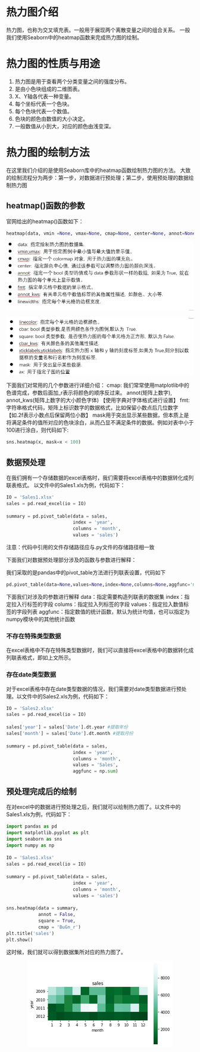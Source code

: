 # 热力图介绍
热力图，也称为交叉填充表。一般用于展现两个离散变量之间的组合关系。
一般我们使用Seaborn中的heatmap函数来完成热力图的绘制。

# 热力图的性质与用途
1. 热力图是用于查看两个分类变量之间的强度分布。
2. 是由小色块组成的二维图表。
3.  X、Y轴各代表一种变量。
4. 每个坐标代表一个色块。
5. 每个色块代表一个数值。
6. 色块的颜色由数值的大小决定。
7. 一般数值从小到大，对应的颜色由浅变深。

# 热力图的绘制方法
在这里我们介绍的是使用Seaborn库中的heatmap函数绘制热力图的方法。
大致的绘制流程分为两步：第一步，对数据进行预处理；第二步，使用预处理的数据绘制热力图

## heatmap()函数的参数
官网给出的heatmap()函数如下：

```python
heatmap(data, vmin =None, vmax=None, cmap=None, center=None, annot=None, fmt=‘.2g’, annot_kws =None ,linewidths=0, linecolor =‘white’, cbar=True, cbar_kws=None, square=False, xticklabels='auto’，yticklabels='auto', mask=None, ax=None)
```

<p align="center">
	<img src="图片/图片1.png"/>
</p>

<p align="center">
	<img src="图片/图片2.png"/>
</p>

下面我们对常用的几个参数进行详细介绍：
cmap: 我们常常使用matplotlib中的色谱完成，参数后面加_r表示将颜色的顺序反过来。
annot(矩阵上数字), annot_kws(矩阵上数字的大小颜色字体) 【使用字典对字体格式进行设置】
fmt: 字符串格式代码，矩阵上标识数字的数据格式，比如保留小数点后几位数字 【如.2f表示小数点后保留两位小数】
mask用于突出显示某些数据，但本质上是将满足条件的值所对应的色块涂白，从而凸显不满足条件的数据。例如对表中小于100进行涂白，则代码如下:

```python
sns.heatmap(x, mask=x < 100)
```
## 数据预处理
在我们拥有一个存储数据的excel表格时，我们需要将excel表格中的数据转化成列联表格式。
以文件中的Sales1.xls为例，代码如下：

```python
IO = 'Sales1.xlsx'
sales = pd.read_excel(io = IO)

summary = pd.pivot_table(data = sales,
                         index = 'year',
                         columns = 'month',
                         values = 'sales')
```
注意：代码中引用的文件存储路径应与.py文件的存储路径相一致

下面我们对数据预处理部分涉及的函数与参数进行解释：

我们采取的是pandas中的pivot_table方法进行列联表设置，代码如下

```python
pd.pivot_table(data=None,values=None,index=None,columns=None,aggfunc='mean')
```
下面我们对涉及的参数进行解释
data：指定需要构造列联表的数据集
index：指定拉入行标签的字段
colums：指定拉入列标签的字段
values：指定拉入数值标签的字段列表
aggfunc：指定数值的统计函数，默认为统计均值，也可以指定为numpy模块中的其他统计函数

### 不存在特殊类型数据
在excel表格中不存在特殊类型数据时，我们可以直接将excel表格中的数据转化成列联表格式，即如上文所示。

### 存在date类型数据
对于excel表格中存在date类型数据的情况，我们需要对date类型数据进行预处理。以文件中的Sales2.xls为例，代码如下：

```python
IO = 'Sales2.xlsx'
sales = pd.read_excel(io = IO)

sales['year'] = sales['Date'].dt.year #提取年份
sales['month'] = sales['Date'].dt.month #提取月份

summary = pd.pivot_table(data = sales,
                         index = 'year',
                         columns = 'month',
                         values = 'Sales',
                         aggfunc = np.sum)
```
## 预处理完成后的绘制
在对excel中的数据进行预处理之后，我们就可以绘制热力图了。以文件中的Sales1.xls为例，代码如下：

```python
import pandas as pd
import matplotlib.pyplot as plt
import seaborn as sns
import numpy as np

IO = 'Sales1.xlsx'
sales = pd.read_excel(io = IO)

summary = pd.pivot_table(data = sales,
                         index = 'year',
                         columns = 'month',
                         values = 'sales')

sns.heatmap(data = summary,
            annot = False,
            square = True,
            cmap = 'BuGn_r')
plt.title('sales')
plt.show()
```
这时候，我们就可以得到数据集所对应的热力图了。

<p align="center">
	<img src="图片/图片6.png"/>
</p>



